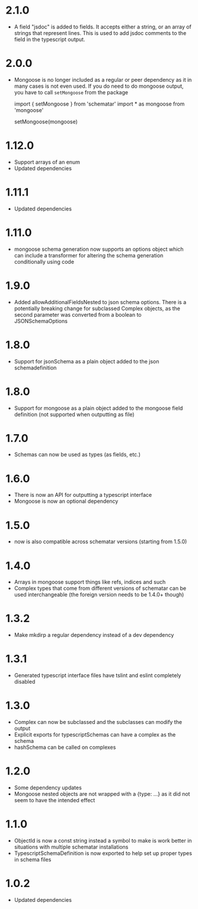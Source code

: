 # 2.1.0

- A field "jsdoc" is added to fields. It accepts either a string, or an array of strings that represent lines.
  This is used to add jsdoc comments to the field in the typescript output.

# 2.0.0

- Mongoose is no longer included as a regular or peer dependency as it in many cases is not even used.
  If you do need to do mongoose output, you have to call `setMongoose` from the package 
  

    import { setMongoose } from 'schematar'
    import * as mongoose from 'mongoose'
    
    setMongoose(mongoose)


# 1.12.0

- Support arrays of an enum
- Updated dependencies

# 1.11.1

- Updated dependencies

# 1.11.0

- mongoose schema generation now supports an options object which can include a transformer for altering the schema generation
  conditionally using code

# 1.9.0
- Added allowAdditionalFieldsNested to json schema options. There is a potentially breaking change for subclassed Complex
  objects, as the second parameter was converted from a boolean to JSONSchemaOptions

# 1.8.0
- Support for jsonSchema as a plain object added to the json schemadefinition

# 1.8.0
- Support for mongoose as a plain object added to the mongoose field definition (not supported when outputting as file)

# 1.7.0
- Schemas can now be used as types (as fields, etc.)

# 1.6.0

- There is now an API for outputting a typescript interface
- Mongoose is now an optional dependency

# 1.5.0
- now is also compatible across schematar versions (starting from 1.5.0)

# 1.4.0

- Arrays in mongoose support things like refs, indices and such
- Complex types that come from different versions of schematar can be used interchangeable (the foreign version needs to be 1.4.0+ though)

# 1.3.2

- Make mkdirp a regular dependency instead of a dev dependency

# 1.3.1

- Generated typescript interface files have tslint and eslint completely disabled

# 1.3.0

- Complex can now be subclassed and the subclasses can modify the output
- Explicit exports for typescriptSchemas can have a complex as the schema
- hashSchema can be called on complexes

# 1.2.0

- Some dependency updates
- Mongoose nested objects are not wrapped with a {type: ...} as it did not seem to have the intended effect

# 1.1.0

- ObjectId is now a const string instead a symbol to make is work better in situations with multiple schematar installations
- TypescriptSchemaDefinition is now exported to help set up proper types in schema files

# 1.0.2

- Updated dependencies
